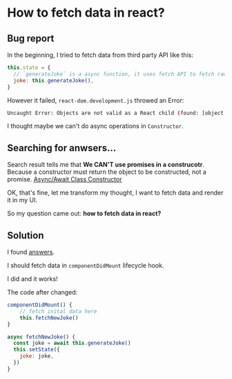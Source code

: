 # How to fetch data in react?

## Bug report

In the beginning, I tried to fetch data from third party API like this:

```javascript
this.state = {
  // `generateJoke` is a async function, it uses fetch API to fetch raw data, transforms it to JavaScript object, finally return the field I need.
  joke: this.generateJoke(),
}
```

However it failed, `react-dom.development.js` throwed an Error:

```bash
Uncaught Error: Objects are not valid as a React child (found: [object Promise]). If you meant to render a collection of children, use an array instead.
```

I thought maybe we can't do async operations in `Constructor`.

## Searching for anwsers...

Search result tells me that <strong>We CAN'T use promises in a construcotr</strong>. Because a constructor must return the object to be constructed, not a promise. [Async/Await Class Constructor](https://stackoverflow.com/questions/43431550/async-await-class-constructor)

OK, that's fine, let me transform my thought, I want to fetch data and render it in my UI.

So my question came out: <strong>how to fetch data in react?</strong>

## Solution

I found [answers](https://www.geeksforgeeks.org/how-to-fetch-data-from-an-api-in-reactjs/).

I should fetch data in `componentDidMount` lifecycle hook.

I did and it works!

The code after changed:

```javascript
componentDidMount() {
    // fetch inital data here
    this.fetchNewJoke()
}

async fetchNewJoke() {
  const joke = await this.generateJoke()
  this.setState({
    joke: joke,
  })
}
```
